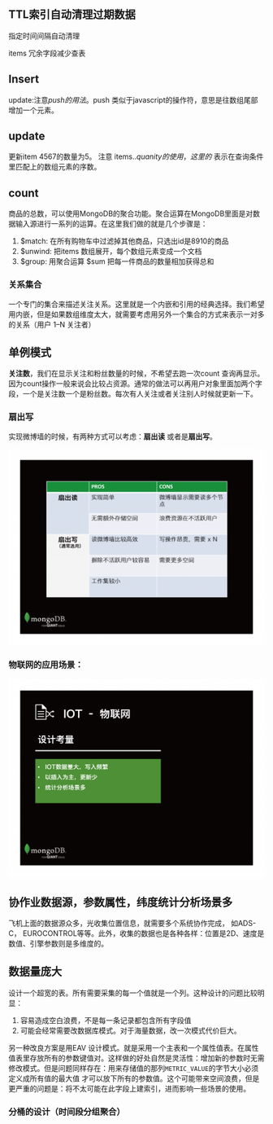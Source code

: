 





## TTL索引自动清理过期数据

指定时间间隔自动清理

items	冗余字段减少查表

##   Insert

update:注意$push的用法。$push 类似于javascript的操作符，意思是往数组尾部增加一个元素。

## update

更新item 4567的数量为5。 注意 items.$.quanity的使用，这里的$ 表示在查询条件里匹配上的数组元素的序数。

## count

商品的总数，可以使用MongoDB的聚合功能。聚合运算在MongoDB里面是对数据输入源进行一系列的运算。在这里我们做的就是几个步骤是：

1. $match: 在所有购物车中过滤掉其他商品，只选出id是8910的商品
2. $unwind: 把items 数组展开，每个数组元素变成一个文档
3. $group: 用聚合运算 $sum 把每一件商品的数量相加获得总和







### 关系集合

一个专门的集合来描述关注关系。这里就是一个内嵌和引用的经典选择。我们希望用内嵌，但是如果数组维度太大，就需要考虑用另外一个集合的方式来表示一对多的关系（用户 1–N 关注者）



## 单例模式

**关注数**，我们在显示关注和粉丝数量的时候，不希望去跑一次count 查询再显示。因为count操作一般来说会比较占资源。通常的做法可以再用户对象里面加两个字段，一个是关注数一个是粉丝数。每次有人关注或者关注别人时候就更新一下。

### 扇出写

实现微博墙的时候，有两种方式可以考虑：**扇出读** 或者是**扇出写**。

![MongoDB 模式设计进阶案例_页面_23](assets/MongoDB-模式设计进阶案例_页面_23-1024x786.png)











### 物联网的应用场景：

![MongoDB 模式设计进阶案例_页面_25](../Mongo%E8%AE%BE%E8%AE%A1/assets/MongoDB-%E6%A8%A1%E5%BC%8F%E8%AE%BE%E8%AE%A1%E8%BF%9B%E9%98%B6%E6%A1%88%E4%BE%8B_%E9%A1%B5%E9%9D%A2_25-1024x791.png)



## 协作业数据源，参数属性，纬度统计分析场景多



飞机上面的数据源众多，光收集位置信息，就需要多个系统协作完成， 如ADS-C， EUROCONTROL等等。此外，收集的数据也是各种各样：位置是2D、速度是数值、引擎参数则是多维度的。



## 数据量庞大

设计一个超宽的表。所有需要采集的每一个值就是一个列。这种设计的问题比较明显：

1. 容易造成空白浪费，不是每一条记录都包含所有字段值
2. 可能会经常需要改数据库模式。对于海量数据，改一次模式代价巨大。

另一种改良方案是用EAV 设计模式。就是采用一个主表和一个属性值表。在属性值表里存放所有的参数键值对。这样做的好处自然是灵活性：增加新的参数时无需修改模式。但是问题同样存在：用来存储值的那列`METRIC_VALUE`的字节大小必须定义成所有值的最大值 才可以放下所有的参数值。这个可能带来空间浪费，但是更严重的问题是：将不太可能在此字段上建索引，进而影响一些场景的使用。



### 分桶的设计（时间段分组聚合）

